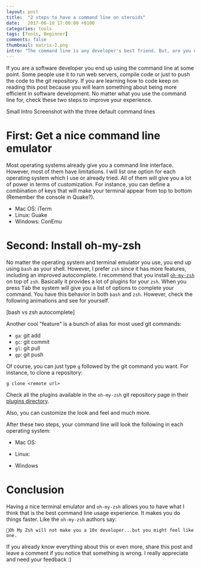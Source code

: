 ```yaml
---
layout: post
title:  "2 steps to have a command line on steroids"
date:   2017-06-10 17:00:00 +0100
categories: tools
tags: [Tools, Beginner]
comments: false
thumbnail: matrix-2.png
intro: "The command line is any developer's best friend. But, are you using it the right way? Check these two steps to get the best of your command line"
---
```


If you are a software developer you end up using the command line at some point. 
Some people use it to run web servers, compile code or just to push the code to the git repository.
If you are learning how to code keep on reading this post because you will learn something about being more efficient in software development.
No matter what you use the command line for, check these two steps to improve your experience.

Small Intro
Screenshot with the three default command lines

# First: Get a nice command line emulator
Most operating systems already give you a command line interface.
However, most of them have limitations.
I will list one option for each operating system which I use or already tried. All of them will give you a lot of power in terms of customization.
For instance, you can define a combination of keys that will make your terminal appear from top to bottom (Remember the console in Quake?).

* Mac OS: 
iTerm
* Linux: Guake
* Windows: ConEmu

# Second: Install oh-my-zsh
No matter the operating system and terminal emulator you use, you end up using `bash` as your shell.
However, I prefer `zsh` since it has more features, including an improved autocomplete.
I recommend that you install [`oh-my-zsh`](https://github.com/robbyrussell/oh-my-zsh) on top of `zsh`. Basically it provides a lot of plugins for your `zsh`.
When you press <kbd>Tab</kbd> the system will give you a list of options to complete your command.
You have this behavior in both `bash` and `zsh`.
However, check the following animations and see for yourself.

[bash vs zsh autocomplete]

Another cool "feature" is a bunch of alias for most used git commands:
* `ga`: git add
* `gc`: git commit
* `gl`: git pull
* `gp`: git push

Of course, you can just type `g` followed by the git command you want. For instance, to clone a repository:
```shell
g clone <remote url>
```

Check all the plugins available in the `oh-my-zsh` git repository page in their [plugins directory](https://github.com/robbyrussell/oh-my-zsh/tree/master/plugins).

Also, you can customize the look and feel and much more.

After these two steps, your command line will look the following in each operating system:
* Mac OS:

* Linux:

* Windows

# Conclusion
Having a nice terminal emulator and `oh-my-zsh` allows you to have what I think that is the best command line usage experience.
It makes you do things faster.
Like the `oh-my-zsh` authors say:

`Oh My Zsh will not make you a 10x developer...but you might feel like one.`

If you already know everything about this or even more, share this post and leave a comment if you notice that something is wrong. I really appreciate and need your feedback :)